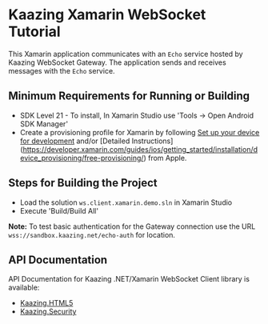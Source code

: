 # Kaazing Xamarin WebSocket Tutorial

This Xamarin application communicates with an `Echo` service hosted by Kaazing WebSocket Gateway. The application sends and receives  messages with the `Echo` service.

## Minimum Requirements for Running or Building

* SDK Level 21 - To install, In Xamarin Studio use 'Tools -> Open Android SDK Manager'
* Create a provisioning profile for Xamarin by following [Set up your device for development](https://developer.xamarin.com/guides/ios/getting_started/installation/device_provisioning/) and/or [Detailed Instructions] (https://developer.xamarin.com/guides/ios/getting_started/installation/device_provisioning/free-provisioning/) from Apple.

## Steps for Building the Project

* Load the solution `ws.client.xamarin.demo.sln` in Xamarin Studio
* Execute 'Build/Build All'

__Note:__ To test basic authentication for the Gateway connection use the URL `wss://sandbox.kaazing.net/echo-auth` for location.

## API Documentation

API Documentation for Kaazing .NET/Xamarin WebSocket Client library is available:

* [Kaazing.HTML5](https://kaazing.com/doc/legacy/4.0/apidoc/client/dotnet/gateway/html/N_Kaazing_HTML5.htm)
* [Kaazing.Security](https://kaazing.com/doc/legacy/4.0/apidoc/client/dotnet/gateway/html/N_Kaazing_Security.htm)
